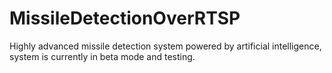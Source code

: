 # MissileDetectionOverRTSP
Highly advanced missile detection system powered by artificial intelligence, system is currently in beta mode and testing.

